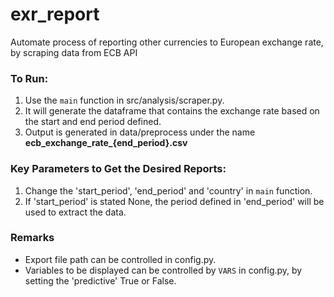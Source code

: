 # exr_report
Automate process of reporting other currencies to European exchange rate, by scraping data from ECB API

### To Run:
1. Use the <code>main</code> function in src/analysis/scraper.py.
2. It will generate the dataframe that contains the exchange rate based on the start and end period defined.
3. Output is generated in data/preprocess under the name <b>ecb_exchange_rate_{end_period}.csv</b>

### Key Parameters to Get the Desired Reports:
1. Change the 'start_period', 'end_period' and 'country' in <code>main</code> function.
2. If 'start_period' is stated None, the period defined in 'end_period' will be used to extract the data.

### Remarks
- Export file path can be controlled in config.py.
- Variables to be displayed can be controlled by <code>VARS</code> in config.py, by setting the 'predictive' True or False.  
